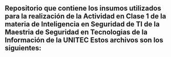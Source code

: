 Repositorio que contiene los insumos utilizados para la realización de la Actividad en Clase 1 de la materia de Inteligencia en Seguridad de TI de la Maestria de Seguridad en Tecnologias de la Información de la UNITEC
Estos archivos son los siguientes:
- 
